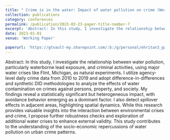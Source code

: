 ```yaml
---
title: " Crime is in the water: Impact of water pollution on crime (Works in Progress)"
collection: publications
category: conferences
permalink: /publication/2023-03-23-paper-title-number-7
excerpt: 'Abstract: In this study, I investigate the relationship between water pollution, particularly waterborne lead exposure, and criminal activities, using major water crises like Flint, Michigan, as natural experiments. I utilize agency-level daily crime data from 2010 to 2019 and adopt difference-in-differences and synthetic DID methodologies to analyze the effects of water contamination on crimes against persons, property, and society. My findings reveal a statistically significant but heterogeneous impact, with avoidance behavior emerging as a dominant factor. I also detect spillover effects in adjacent areas, highlighting spatial dynamics. While this research provides valuable insights into the interaction between environmental crises and crime, I propose further robustness checks and exploration of additional water crises to enhance external validity. This study contributes to the understanding of the socio-economic repercussions of water pollution on urban crime patterns.'
date: 2023-01-01
venue: 'Working Paper'

paperurl: 'https://gtvault-my.sharepoint.com/:b:/g/personal/ehritan3_gatech_edu/EQXA0bdIojlHjp2YWwA2eWIBBhubOT4NgYuG4_cByDsFBA?e=qoE25J'
---
```

Abstract: In this study, I investigate the relationship between water pollution, particularly waterborne lead exposure, and criminal activities, using major water crises like Flint, Michigan, as natural experiments. I utilize agency-level daily crime data from 2010 to 2019 and adopt difference-in-differences and synthetic DID methodologies to analyze the effects of water contamination on crimes against persons, property, and society. My findings reveal a statistically significant but heterogeneous impact, with avoidance behavior emerging as a dominant factor. I also detect spillover effects in adjacent areas, highlighting spatial dynamics. While this research provides valuable insights into the interaction between environmental crises and crime, I propose further robustness checks and exploration of additional water crises to enhance external validity. This study contributes to the understanding of the socio-economic repercussions of water pollution on urban crime patterns.
